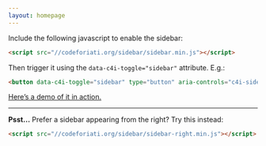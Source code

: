 ```yaml
---
layout: homepage
---
```


Include the following javascript to enable the sidebar:

```html
<script src="//codeforiati.org/sidebar/sidebar.min.js"></script>
```

Then trigger it using the `data-c4i-toggle="sidebar"` attribute. E.g.:

```html
<button data-c4i-toggle="sidebar" type="button" aria-controls="c4i-sidebar" aria-expanded="false" aria-label="Toggle Code for IATI sidebar">Toggle Code for IATI sidebar</button>
```

[Here’s a demo of it in action.](demo.html)

---

**Psst…** Prefer a sidebar appearing from the right? Try this instead:

```html
<script src="//codeforiati.org/sidebar/sidebar-right.min.js"></script>
```
